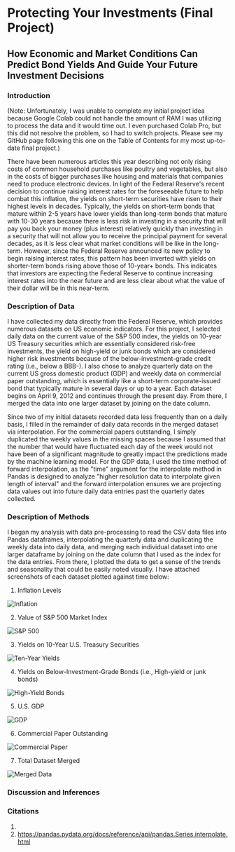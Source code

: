 # **Protecting Your Investments (Final Project)**
## **How Economic and Market Conditions Can Predict Bond Yields And Guide Your Future Investment Decisions**

### **Introduction**
  (Note: Unfortunately, I was unable to complete my initial project idea because Google Colab could not handle the amount of RAM I was utilizing to process the data and it would time out.  I even purchased Colab Pro, but this did not resolve the problem, so I had to switch projects.  Please see my GitHub page following this one on the Table of Contents for my most up-to-date final project.)
  
  There have been numerous articles this year describing not only rising costs of common household purchases like poultry and vegetables, but also in the costs of bigger purchases like housing and materials that companies need to produce electronic devices.  In light of the Federal Reserve's recent decision to continue raising interest rates for the foreseeable future to help combat this inflation, the yields on short-term securities have risen to their highest levels in decades.  Typically, the yields on short-term bonds that mature within 2-5 years have lower yields than long-term bonds that mature with 10-30 years because there is less risk in investing in a security that will pay you back your money (plus interest) relatively quickly than investing in a security that will not allow you to receive the principal payment for several decades, as it is less clear what market conditions will be like in the long-term.  However, since the Federal Reserve announced its new policy to begin raising interest rates, this pattern has been inverted with yields on shorter-term bonds rising above those of 10-year+ bonds.  This indicates that investors are expecting the Federal Reserve to continue increasing interest rates into the near future and are less clear about what the value of their dollar will be in this near-term.


### **Description of Data**

  I have collected my data directly from the Federal Reserve, which provides numerous datasets on US economic indicators.  For this project, I selected daily data on the current value of the S&P 500 index, the yields on 10-year US Treasury securities which are essentially considered risk-free investments, the yield on high-yield or junk bonds which are considered higher risk investments because of the below-investment-grade credit rating (i.e., below a BBB-).  I also chose to analyze quarterly data on the current US gross domestic product (GDP) and weekly  data on commercial paper outstanding, which is essentially like a short-term corporate-issued bond that typically mature in several days or up to a year.  Each dataset begins on April 9, 2012 and continues through the present day.  From there, I merged the data into one larger dataset by joining on the date column.
  
  Since two of my initial datasets recorded data less frequently than on a daily basis, I filled in the remainder of daily data records in the merged dataset via interpolation.  For the commercial papers outstanding, I simply duplicated the weekly values in the missing spaces because I assumed that the number that would have fluctuated each day of the week would not have been of a significant magnitude to greatly impact the predictions made by the machine learning model.  For the GDP data, I used the time method of forward interpolation, as the "time" argument for the interpolate method in Pandas is designed to analyze "higher resolution data to interpolate given length of interval" and the forward interpolation ensures we are projecting data values out into future daily data entries past the quarterly dates collected.

### **Description of Methods**
  I began my analysis with data pre-processing to read the CSV data files into Pandas dataframes, interpolating the quarterly data and duplicating the weekly data into daily data, and merging each individual dataset into one larger dataframe by joining on the date column that I used as the index for the data entries.  From there, I plotted the data to get a sense of the trends and seasonality that could be easily noted visually.  I have attached screenshots of each dataset plotted against time below:
  
  1. Inflation Levels
  
  
  ![Inflation](Inflation.png)

  2. Value of S&P 500 Market Index
  
  
  ![S&P 500](SP500.png)

  3. Yields on 10-Year U.S. Treasury Securities
  
  
  ![Ten-Year Yields](10year.png)

  4. Yields on Below-Investment-Grade Bonds (i.e., High-yield or junk bonds)
  
  
  ![High-Yield Bonds](highyieldbonds.png)

  5. U.S. GDP
  
  
  ![GDP](GDP.png)

  6. Commercial Paper Outstanding
  
  
  ![Commercial Paper](commpaper.png)
  
  7. Total Dataset Merged
  
  
  ![Merged Data](totaldataframe.png)

### **Discussion and Inferences**


### **Citations**
1. 
2. https://pandas.pydata.org/docs/reference/api/pandas.Series.interpolate.html
